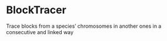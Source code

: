 # BlockTracer
Trace blocks from a species’ chromosomes in another ones in a consecutive and linked way 
